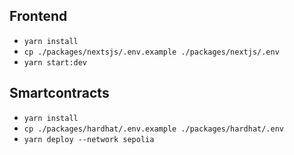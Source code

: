 ## Frontend

* `yarn install`
* `cp ./packages/nextsjs/.env.example ./packages/nextjs/.env`
* `yarn start:dev`

## Smartcontracts

* `yarn install`
* `cp ./packages/hardhat/.env.example ./packages/hardhat/.env`
* `yarn deploy --network sepolia`

